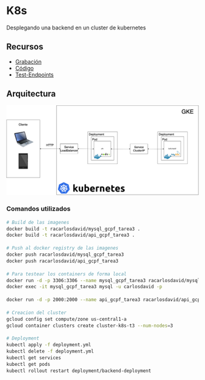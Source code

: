 # K8s
Desplegando una backend en un cluster de kubernetes

## Recursos
- [ Grabación ](https://youtu.be/LTJ9JXwZpxU)
- [ Código ](/Code) 
- [ Test-Endpoints](/Collection-Postman) 

## Arquitectura 
![Alt text](Img/Architecture.png)

### Comandos utilizados 
```sh
# Build de las imagenes
docker build -t racarlosdavid/mysql_gcpf_tarea3 .
docker build -t racarlosdavid/api_gcpf_tarea3 .

# Push al docker registry de las imagenes
docker push racarlosdavid/mysql_gcpf_tarea3
docker push racarlosdavid/api_gcpf_tarea3

# Para testear los containers de forma local 
docker run -d -p 3306:3306 --name mysql_gcpf_tarea3 racarlosdavid/mysql_gcpf_tarea3
docker exec -it mysql_gcpf_tarea3 mysql -u carlosdavid -p

docker run -d -p 2000:2000 --name api_gcpf_tarea3 racarlosdavid/api_gcpf_tarea3

# Creacion del cluster
gcloud config set compute/zone us-central1-a 
gcloud container clusters create cluster-k8s-t3 --num-nodes=3

# Deployment
kubectl apply -f deployment.yml
kubectl delete -f deployment.yml
kubectl get services
kubectl get pods
kubectl rollout restart deployment/backend-deployment
```
